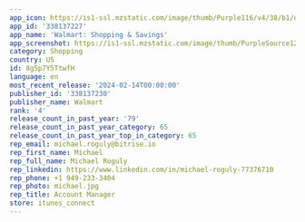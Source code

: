 ```yaml
---
app_icon: https://is1-ssl.mzstatic.com/image/thumb/Purple116/v4/38/b1/d1/38b1d15d-bafb-fd9b-32a6-d5cc77a2b766/AppIcon-1x_U007epad-0-85-220.png/1024x1024bb.png
app_id: '338137227'
app_name: 'Walmart: Shopping & Savings'
app_screenshot: https://is1-ssl.mzstatic.com/image/thumb/PurpleSource126/v4/92/aa/8c/92aa8c6d-6273-dd40-3215-01f630f5a09b/6a6e12f9-076e-4c4f-8ea7-9b36fb481888_Apple-65-001-FY24-App-ASO-Jan-Q1.jpg/1284x2778bb.png
category: Shopping
country: US
id: 8g5p7Y5TtwfH
language: en
most_recent_release: '2024-02-14T00:00:00'
publisher_id: '338137230'
publisher_name: Walmart
rank: '4'
release_count_in_past_year: '79'
release_count_in_past_year_category: 65
release_count_in_past_year_top_in_category: 65
rep_email: michael.roguly@bitrise.io
rep_first_name: Michael
rep_full_name: Michael Roguly
rep_linkedin: https://www.linkedin.com/in/michael-roguly-77376710
rep_phone: +1 949-233-3404
rep_photo: michael.jpg
rep_title: Account Manager
store: itunes_connect
---
```

